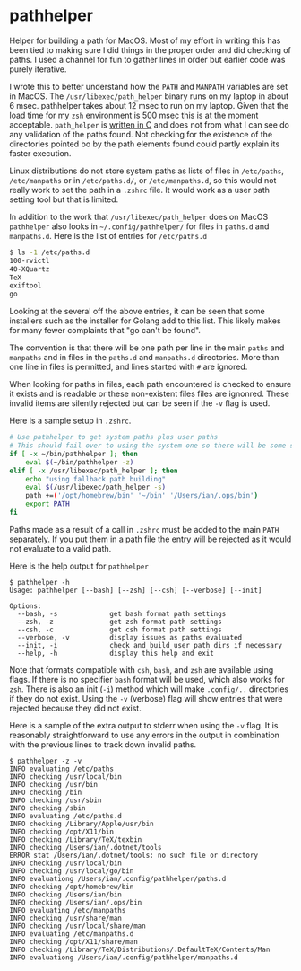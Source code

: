 # pathhelper

Helper for building a path for MacOS. Most of my effort in writing this has been tied to making sure I did things in the
proper order and did checking of paths. I used a channel for fun to gather lines in order but earlier code was purely
iterative.

I wrote this to better understand how the `PATH` and `MANPATH` variables are set in MacOS. The
`/usr/libexec/path_helper` binary runs on my laptop in about 6 msec. pathhelper takes about 12 msec to run on my laptop.
Given that the load time for my `zsh` environment is 500 msec this is at the moment acceptable. `path_helper` is
[written in C](https://opensource.apple.com/source/shell_cmds/shell_cmds-162/path_helper/path_helper.c.auto.html) and
does not from what I can see do any validation of the paths found. Not checking for the existence of the directories
pointed bo by the path elements found could partly explain its faster execution.

Linux distributions do not store system paths as lists of files in `/etc/paths`, `/etc/manpaths` or in `/etc/paths.d/`,
or `/etc/manpaths.d`, so this would not really work to set the path in a `.zshrc` file. It would work as a user path
setting tool but that is limited.

In addition to the work that `/usr/libexec/path_helper` does on MacOS `pathhelper` also looks in `~/.config/pathhelper/`
for files in `paths.d` and `manpaths.d`. Here is the list of entries for `/etc/paths.d`

```sh
$ ls -1 /etc/paths.d
100-rvictl
40-XQuartz
TeX
exiftool
go
```

Looking at the several off the above entries, it can be seen that some installers such as the installer for Golang add
to this list. This likely makes for many fewer complaints that "go can't be found".

The convention is that there will be one path per line in the main `paths` and `manpaths` and in files in the `paths.d`
and `manpaths.d` directories. More than one line in files is permitted, and lines started with `#` are ignored.

When looking for paths in files, each path encountered is checked to ensure it exists and is readable or these
non-existent files files are ignonred. These invalid items are silently rejected but can be seen if the `-v` flag is
used.

Here is a sample setup in `.zshrc`.

```sh
# Use pathhelper to get system paths plus user paths
# This should fail over to using the system one so there will be some sort of path
if [ -x ~/bin/pathhelper ]; then
    eval $(~/bin/pathhelper -z)
elif [ -x /usr/libexec/path_helper ]; then
    echo "using fallback path building"
    eval $(/usr/libexec/path_helper -s)
    path +=('/opt/homebrew/bin' '~/bin' '/Users/ian/.ops/bin')
    export PATH
fi
```

Paths made as a result of a call in `.zshrc` must be added to the main `PATH` separately. If you put them in a path file
the entry will be rejected as it would not evaluate to a valid path.

Here is the help output for `pathhelper`

```
$ pathhelper -h
Usage: pathhelper [--bash] [--zsh] [--csh] [--verbose] [--init]

Options:
  --bash, -s             get bash format path settings
  --zsh, -z              get zsh format path settings
  --csh, -c              get csh format path settings
  --verbose, -v          display issues as paths evaluated
  --init, -i             check and build user path dirs if necessary
  --help, -h             display this help and exit
```

Note that formats compatible with `csh`, `bash`, and `zsh` are available using flags. If there is no specifier `bash`
format will be used, which also works for `zsh`. There is also an init (`-i`) method which will make `.config/..`
directories if they do not exist. Using the `-v` (verbose) flag will show entries that were rejected because they did
not exist.

Here is a sample of the extra output to stderr when using the `-v` flag. It is reasonably straightforward to use any
errors in the output in combination with the previous lines to track down invalid paths.

```
$ pathhelper -z -v
INFO evaluating /etc/paths
INFO checking /usr/local/bin
INFO checking /usr/bin
INFO checking /bin
INFO checking /usr/sbin
INFO checking /sbin
INFO evaluating /etc/paths.d
INFO checking /Library/Apple/usr/bin
INFO checking /opt/X11/bin
INFO checking /Library/TeX/texbin
INFO checking /Users/ian/.dotnet/tools
ERROR stat /Users/ian/.dotnet/tools: no such file or directory
INFO checking /usr/local/bin
INFO checking /usr/local/go/bin
INFO evaluationg /Users/ian/.config/pathhelper/paths.d
INFO checking /opt/homebrew/bin
INFO checking /Users/ian/bin
INFO checking /Users/ian/.ops/bin
INFO evaluating /etc/manpaths
INFO checking /usr/share/man
INFO checking /usr/local/share/man
INFO evaluating /etc/manpaths.d
INFO checking /opt/X11/share/man
INFO checking /Library/TeX/Distributions/.DefaultTeX/Contents/Man
INFO evaluationg /Users/ian/.config/pathhelper/manpaths.d
```